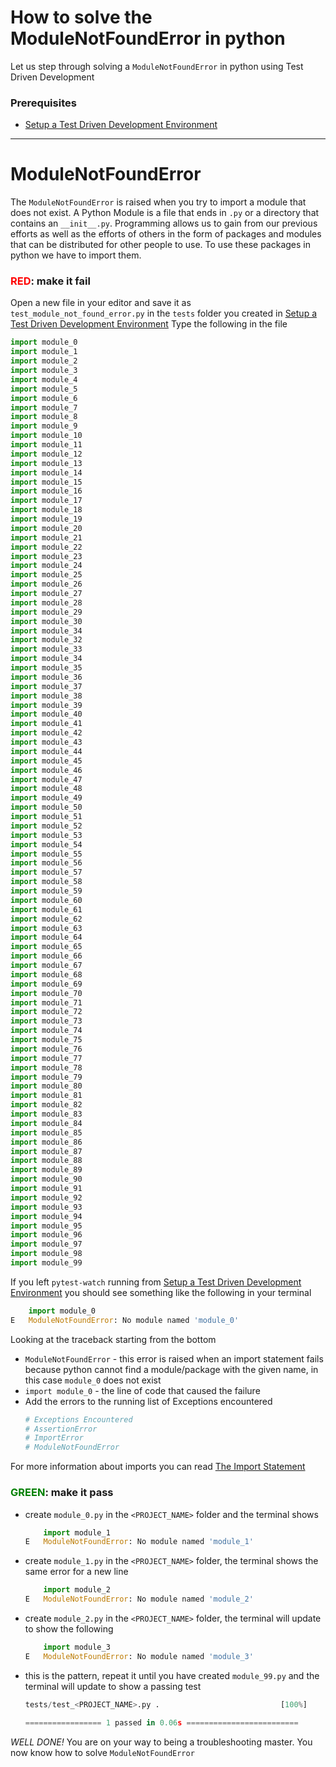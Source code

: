 # How to solve the ModuleNotFoundError in python

Let us step through solving a `ModuleNotFoundError` in python using Test Driven Development

### Prerequisites

- [Setup a Test Driven Development Environment](./TDD_SETUP.md)

---

# ModuleNotFoundError

The `ModuleNotFoundError` is raised when you try to import a module that does not exist.
A Python Module is a file that ends in `.py` or a directory that contains an `__init__.py`.
Programming allows us to gain from our previous efforts as well as the efforts of others in the form of packages and modules that can be distributed for other people to use. To use these packages in python we have to import them.

### <span style="color:red">**RED**</span>: make it fail

Open a new file in your editor and save it as `test_module_not_found_error.py` in the `tests` folder you created in [Setup a Test Driven Development Environment](./TDD_SETUP.md)
Type the following in the file

```python
import module_0
import module_1
import module_2
import module_3
import module_4
import module_5
import module_6
import module_7
import module_8
import module_9
import module_10
import module_11
import module_12
import module_13
import module_14
import module_15
import module_16
import module_17
import module_18
import module_19
import module_20
import module_21
import module_22
import module_23
import module_24
import module_25
import module_26
import module_27
import module_28
import module_29
import module_30
import module_34
import module_32
import module_33
import module_34
import module_35
import module_36
import module_37
import module_38
import module_39
import module_40
import module_41
import module_42
import module_43
import module_44
import module_45
import module_46
import module_47
import module_48
import module_49
import module_50
import module_51
import module_52
import module_53
import module_54
import module_55
import module_56
import module_57
import module_58
import module_59
import module_60
import module_61
import module_62
import module_63
import module_64
import module_65
import module_66
import module_67
import module_68
import module_69
import module_70
import module_71
import module_72
import module_73
import module_74
import module_75
import module_76
import module_77
import module_78
import module_79
import module_80
import module_81
import module_82
import module_83
import module_84
import module_85
import module_86
import module_87
import module_88
import module_89
import module_90
import module_91
import module_92
import module_93
import module_94
import module_95
import module_96
import module_97
import module_98
import module_99
```

If you left `pytest-watch` running from [Setup a Test Driven Development Environment](./TDD_SETUP.md) you should see something like the following in your terminal

```python
    import module_0
E   ModuleNotFoundError: No module named 'module_0'
```

Looking at the traceback starting from the bottom
- `ModuleNotFoundError` - this error is raised when an import statement fails because python cannot find a module/package with the given name, in this case `module_0` does not exist
- `import module_0` - the line of code that caused the failure
- Add the errors to the running list of Exceptions encountered
    ```python
    # Exceptions Encountered
    # AssertionError
    # ImportError
    # ModuleNotFoundError
    ```
For more information about imports you can read [The Import Statement](https://docs.python.org/3/reference/simple_stmts.html#import)

### <span style="color:green">**GREEN**</span>: make it pass

- create `module_0.py` in the `<PROJECT_NAME>` folder and the terminal shows
    ```python
        import module_1
    E   ModuleNotFoundError: No module named 'module_1'
    ```
- create `module_1.py` in the `<PROJECT_NAME>` folder, the terminal shows the same error for a new line
    ```python
        import module_2
    E   ModuleNotFoundError: No module named 'module_2'
    ```
- create `module_2.py` in the `<PROJECT_NAME>` folder, the terminal will update to show the following
    ```python
        import module_3
    E   ModuleNotFoundError: No module named 'module_3'
    ```
- this is the pattern, repeat it until you have created `module_99.py` and the terminal will update to show a passing test
    ```python
    tests/test_<PROJECT_NAME>.py .                           [100%]

    ================= 1 passed in 0.06s =========================
    ```

*WELL DONE!*
You are on your way to being a troubleshooting master.
You now know how to solve `ModuleNotFoundError`